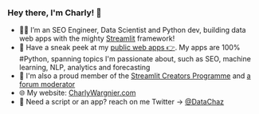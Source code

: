 ### Hey there, I'm Charly! 👋

- 🐍🔥 I’m an SEO Engineer, Data Scientist and Python dev, building data web apps with the mighty [Streamlit](https://streamlit.io/) framework!
- 🚀 Have a sneak peek at my [public web apps 👉](https://www.charlywargnier.com/my-public-web-apps). 
My apps are 100% #Python, spanning topics I'm passionate about, such as SEO, machine learning, NLP, analytics and forecasting
- 🎈 I'm also a proud member of the [Streamlit Creators Programme](https://discuss.streamlit.io/t/introducing-streamlit-creators/6207/3) and [a forum moderator](https://discuss.streamlit.io/u/charly_wargnier/summary)
- 🌐 My website: [CharlyWargnier.com](https://www.charlywargnier.com/)
- 📱 Need a script or an app? reach on me Twitter -> [@DataChaz](https://twitter.com/DataChaz)
